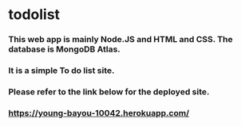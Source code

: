 # todolist
### This web app is mainly Node.JS and HTML and CSS. The database is MongoDB Atlas. 
### It is a simple To do list site. 
### Please refer to the link below for the deployed site. 
### https://young-bayou-10042.herokuapp.com/
